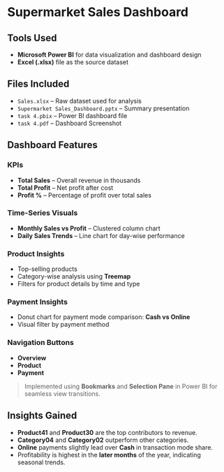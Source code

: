 # Supermarket Sales Dashboard

## Tools Used
- **Microsoft Power BI** for data visualization and dashboard design  
- **Excel (.xlsx)** file as the source dataset

## Files Included
- `Sales.xlsx` – Raw dataset used for analysis  
- `Supermarket Sales_Dashboard.pptx` – Summary presentation  
- `task 4.pbix` – Power BI dashboard file  
- `task 4.pdf` – Dashboard Screenshot

## Dashboard Features

### KPIs
- **Total Sales** – Overall revenue in thousands  
- **Total Profit** – Net profit after cost  
- **Profit %** – Percentage of profit over total sales  

### Time-Series Visuals
- **Monthly Sales vs Profit** – Clustered column chart  
- **Daily Sales Trends** – Line chart for day-wise performance  

### Product Insights
- Top-selling products  
- Category-wise analysis using **Treemap**  
- Filters for product details by time and type  

### Payment Insights
- Donut chart for payment mode comparison: **Cash vs Online**  
- Visual filter by payment method  

### Navigation Buttons
- **Overview**  
- **Product**  
- **Payment**  

> Implemented using **Bookmarks** and **Selection Pane** in Power BI for seamless view transitions.

## Insights Gained
- **Product41** and **Product30** are the top contributors to revenue.  
- **Category04** and **Category02** outperform other categories.  
- **Online** payments slightly lead over **Cash** in transaction mode share.  
- Profitability is highest in the **later months** of the year, indicating seasonal trends.
